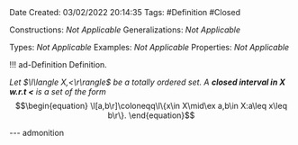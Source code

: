 <br />
<br />

Date Created: 03/02/2022 20:14:35
Tags: #Definition #Closed 

Constructions: _Not Applicable_
Generalizations: _Not Applicable_

Types: _Not Applicable_
Examples: _Not Applicable_
Properties: _Not Applicable_

!!! ad-Definition Definition.

_Let $\l\langle X,<\r\rangle$ be a totally ordered set. A **closed interval in $X$ w.r.t $<$** is a set of the form_
$$\begin{equation}
    \l[a,b\r]\coloneqq\l\{x\in X\mid\ex a,b\in X:a\leq x\leq b\r\}.
\end{equation}$$

--- admonition
